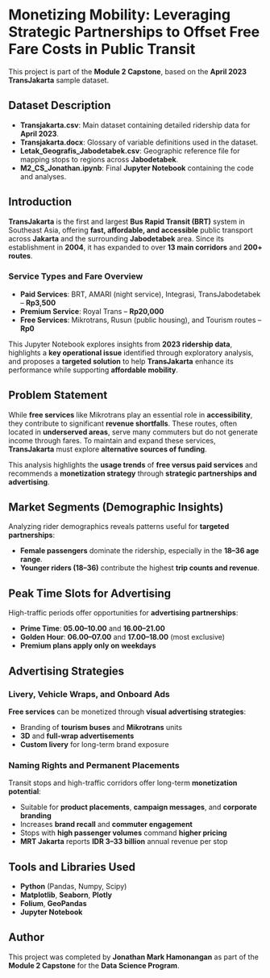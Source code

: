 # Monetizing Mobility: **Leveraging Strategic Partnerships** to Offset Free Fare Costs in Public Transit

This project is part of the **Module 2 Capstone**, based on the **April 2023 TransJakarta** sample dataset.

## Dataset Description

- **Transjakarta.csv**: Main dataset containing detailed ridership data for **April 2023**.
- **Transjakarta.docx**: Glossary of variable definitions used in the dataset.
- **Letak\_Geografis\_Jabodetabek.csv**: Geographic reference file for mapping stops to regions across **Jabodetabek**.
- **M2\_CS\_Jonathan.ipynb**: Final **Jupyter Notebook** containing the code and analyses.

## Introduction

**TransJakarta** is the first and largest **Bus Rapid Transit (BRT)** system in Southeast Asia, offering **fast, affordable, and accessible** public transport across **Jakarta** and the surrounding **Jabodetabek** area. Since its establishment in **2004**, it has expanded to over **13 main corridors** and **200+ routes**.

### Service Types and Fare Overview

- **Paid Services**: BRT, AMARI (night service), Integrasi, TransJabodetabek – **Rp3,500**
- **Premium Service**: Royal Trans – **Rp20,000**
- **Free Services**: Mikrotrans, Rusun (public housing), and Tourism routes – **Rp0**

This Jupyter Notebook explores insights from **2023 ridership data**, highlights a **key operational issue** identified through exploratory analysis, and proposes a **targeted solution** to help **TransJakarta** enhance its performance while supporting **affordable mobility**.

## Problem Statement

While **free services** like Mikrotrans play an essential role in **accessibility**, they contribute to significant **revenue shortfalls**. These routes, often located in **underserved areas**, serve many commuters but do not generate income through fares. To maintain and expand these services, **TransJakarta** must explore **alternative sources of funding**.

This analysis highlights the **usage trends** of **free versus paid services** and recommends a **monetization strategy** through **strategic partnerships and advertising**.

## Market Segments (**Demographic Insights**)

Analyzing rider demographics reveals patterns useful for **targeted partnerships**:

- **Female passengers** dominate the ridership, especially in the **18–36 age range**.
- **Younger riders (18–36)** contribute the highest **trip counts and revenue**.

## Peak Time Slots for Advertising

High-traffic periods offer opportunities for **advertising partnerships**:

- **Prime Time**: **05.00–10.00** and **16.00–21.00**
- **Golden Hour**: **06.00–07.00** and **17.00–18.00** (most exclusive)
- **Premium plans apply only on weekdays**

## Advertising Strategies

### **Livery, Vehicle Wraps, and Onboard Ads**

**Free services** can be monetized through **visual advertising strategies**:

- Branding of **tourism buses** and **Mikrotrans** units
- **3D** and **full-wrap advertisements**
- **Custom livery** for long-term brand exposure

### **Naming Rights and Permanent Placements**

Transit stops and high-traffic corridors offer long-term **monetization potential**:

- Suitable for **product placements**, **campaign messages**, and **corporate branding**
- Increases **brand recall** and **commuter engagement**
- Stops with **high passenger volumes** command **higher pricing**
- **MRT Jakarta** reports **IDR 3–33 billion** annual revenue per stop

## Tools and Libraries Used

- **Python** (Pandas, Numpy, Scipy)
- **Matplotlib**, **Seaborn**, **Plotly**
- **Folium**, **GeoPandas**
- **Jupyter Notebook**

## Author

This project was completed by **Jonathan Mark Hamonangan** as part of the **Module 2 Capstone** for the **Data Science Program**.
